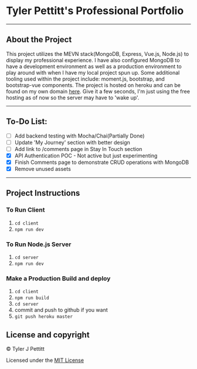 # Tyler Pettitt's Professional Portfolio
----
## About the Project
This project utilizes the MEVN stack(MongoDB, Express, Vue.js, Node.js) to display my professional experience.
I have also configured MongoDB to have a development environment as well as a production environment to play around with when I have my local project spun up.
Some additional tooling used within the project include: moment.js, bootstrap, and bootstrap-vue components.
The project is hosted on heroku and can be found on my own domain [here](http://www.tylerpettitt.me "Pettitt Portfolio"). Give it a few seconds, I'm just using the free hosting as of now so the server may have to 'wake up'.

----
## To-Do List: 
  - [ ] Add backend testing with Mocha/Chai(Partially Done)
  - [ ] Update 'My Journey' section with better design
  - [ ] Add link to /comments page in Stay In Touch section
  - [X] API Authentication POC - Not active but just experimenting
  - [X] Finish Comments page to demonstrate CRUD operations with MongoDB
  - [X] Remove unused assets
----
## Project Instructions
### To Run Client
1. `cd client`
2. `npm run dev`
### To Run Node.js Server
1. `cd server`
2. `npm run dev`
### Make a Production Build and deploy
1. `cd client`
2. `npm run build`
3. `cd server`
4. commit and push to github if you want
5. `git push heroku master`

## License and copyright

© Tyler J Pettitt

Licensed under the [MIT License](LICENSE)
